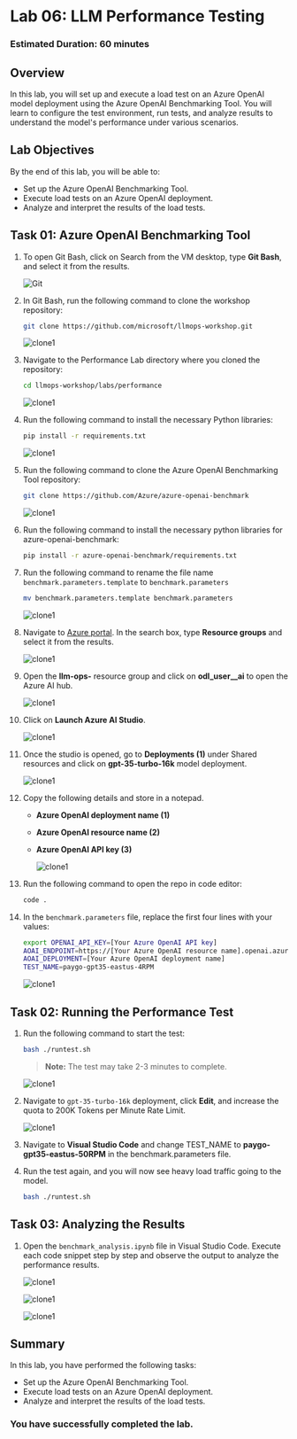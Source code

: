 # Lab 06: LLM Performance Testing

### Estimated Duration: 60 minutes

## Overview

In this lab, you will set up and execute a load test on an Azure OpenAI model deployment using the Azure OpenAI Benchmarking Tool. You will learn to configure the test environment, run tests, and analyze results to understand the model's performance under various scenarios.

## Lab Objectives

By the end of this lab, you will be able to:

- Set up the Azure OpenAI Benchmarking Tool.
- Execute load tests on an Azure OpenAI deployment.
- Analyze and interpret the results of the load tests.

## Task 01: Azure OpenAI Benchmarking Tool

1. To open Git Bash, click on Search from the VM desktop, type **Git Bash**, and select it from the results. 

   ![Git](media/26-08-2024(1).png)

2. In Git Bash, run the following command to clone the workshop repository:

   ```bash
   git clone https://github.com/microsoft/llmops-workshop.git
   ```

   ![clone1](media/26-08-2024(3).png)

3. Navigate to the Performance Lab directory where you cloned the repository:

   ```bash
   cd llmops-workshop/labs/performance
   ```

   ![clone1](media/26-08-2024(4).png)

4. Run the following command to install the necessary Python libraries:

   ```bash
   pip install -r requirements.txt
   ```

   ![clone1](media/26-08-2024(5).png)

5. Run the following command to clone the Azure OpenAI Benchmarking Tool repository:

   ```bash
   git clone https://github.com/Azure/azure-openai-benchmark
   ```

   ![clone1](media/26-08-2024(2).png)

1. Run the following command to install the necessary python libraries for azure-openai-benchmark:

   ```bash
   pip install -r azure-openai-benchmark/requirements.txt
   ```

7. Run the following command to rename the file name `benchmark.parameters.template` to `benchmark.parameters`

   ```bash
   mv benchmark.parameters.template benchmark.parameters
   ```

   ![clone1](media/26-08-2024(6).png)

1. Navigate to [Azure portal](portal.azure.com). In the search box, type **Resource groups** and select it from the results.

   ![clone1](media/26-08-2024(7).png)

1. Open the **llm-ops-<inject key="Deployment-ID" enableCopy="false"/>** resource group and click on **odl_user_<inject key="Deployment-ID" enableCopy="false"/>_ai** to open the Azure AI hub.

   ![clone1](media/26-08-2024(9).png)

1. Click on **Launch Azure AI Studio**.

   ![clone1](media/26-08-2024(8).png)

1. Once the studio is opened, go to **Deployments (1)** under Shared resources and click on **gpt-35-turbo-16k** model deployment.

   ![clone1](media/26-08-2024(10).png)

1. Copy the following details and store in a notepad.

   - **Azure OpenAI deployment name (1)**
   - **Azure OpenAI resource name (2)**
   - **Azure OpenAI API key (3)**

      ![clone1](media/26-08-2024(11).png)

9. Run the following command to open the repo in code editor: 

   ```bash
   code .
   ```

10. In the `benchmark.parameters` file, replace the first four lines with your values:

    ```bash
    export OPENAI_API_KEY=[Your Azure OpenAI API key]
    AOAI_ENDPOINT=https://[Your Azure OpenAI resource name].openai.azure.com/
    AOAI_DEPLOYMENT=[Your Azure OpenAI deployment name]
    TEST_NAME=paygo-gpt35-eastus-4RPM
    ```

    ![clone1](media/26-08-2024(12).png)

## Task 02: Running the Performance Test

1. Run the following command to start the test:

   ```bash
   bash ./runtest.sh
   ```

   > **Note:** The test may take 2-3 minutes to complete.

   ![clone1](media/26-08-2024(13).png)

2. Navigate to `gpt-35-turbo-16k` deployment, click **Edit**, and increase the quota to 200K Tokens per Minute Rate Limit.

   ![clone1](media/26-08-2024(14).png)

1. Navigate to **Visual Studio Code** and change TEST_NAME to **paygo-gpt35-eastus-50RPM** in the benchmark.parameters file.

1. Run the test again, and you will now see heavy load traffic going to the model.

   ```bash
   bash ./runtest.sh
   ```

## Task 03: Analyzing the Results

1. Open the `benchmark_analysis.ipynb` file in Visual Studio Code. Execute each code snippet step by step and observe the output to analyze the performance results.

   ![clone1](media/26-08-2024(15).png)

   ![clone1](media/26-08-2024(16).png)

   ![clone1](media/26-08-2024(17).png)

## Summary

In this lab, you have performed the following tasks:

- Set up the Azure OpenAI Benchmarking Tool.
- Execute load tests on an Azure OpenAI deployment.
- Analyze and interpret the results of the load tests.

### You have successfully completed the lab.

